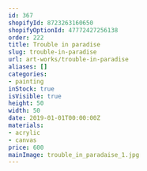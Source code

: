 ```yaml
---
id: 367
shopifyId: 8723263160650
shopifyOptionId: 47772427256138
order: 222
title: Trouble in paradise
slug: trouble-in-paradise
url: art-works/trouble-in-paradise
aliases: []
categories:
- painting
inStock: true
isVisible: true
height: 50
width: 50
date: 2019-01-01T00:00:00Z
materials:
- acrylic
- canvas
price: 600
mainImage: trouble_in_paradaise_1.jpg
---
```

